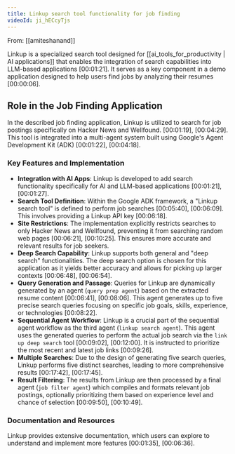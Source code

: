 ```yaml
---
title: Linkup search tool functionality for job finding
videoId: ji_hECcyTjs
---
```


From: [[amiteshanand]] <br/> 

Linkup is a specialized search tool designed for [[ai_tools_for_productivity | AI applications]] that enables the integration of search capabilities into LLM-based applications <a class="yt-timestamp" data-t="00:01:21">[00:01:21]</a>. It serves as a key component in a demo application designed to help users find jobs by analyzing their resumes <a class="yt-timestamp" data-t="00:00:06">[00:00:06]</a>.

## Role in the Job Finding Application

In the described job finding application, Linkup is utilized to search for job postings specifically on Hacker News and Wellfound. <a class="yt-timestamp" data-t="00:01:19">[00:01:19]</a>, <a class="yt-timestamp" data-t="00:04:29">[00:04:29]</a>. This tool is integrated into a multi-agent system built using Google's Agent Development Kit (ADK) <a class="yt-timestamp" data-t="00:01:22">[00:01:22]</a>, <a class="yt-timestamp" data-t="00:04:18">[00:04:18]</a>.

### Key Features and Implementation

*   **Integration with AI Apps**: Linkup is developed to add search functionality specifically for AI and LLM-based applications <a class="yt-timestamp" data-t="00:01:21">[00:01:21]</a>, <a class="yt-timestamp" data-t="00:01:27">[00:01:27]</a>.
*   **Search Tool Definition**: Within the Google ADK framework, a "Linkup search tool" is defined to perform job searches <a class="yt-timestamp" data-t="00:05:40">[00:05:40]</a>, <a class="yt-timestamp" data-t="00:06:09">[00:06:09]</a>. This involves providing a Linkup API key <a class="yt-timestamp" data-t="00:06:18">[00:06:18]</a>.
*   **Site Restrictions**: The implementation explicitly restricts searches to only Hacker News and Wellfound, preventing it from searching random web pages <a class="yt-timestamp" data-t="00:06:21">[00:06:21]</a>, <a class="yt-timestamp" data-t="00:10:25">[00:10:25]</a>. This ensures more accurate and relevant results for job seekers.
*   **Deep Search Capability**: Linkup supports both general and "deep search" functionalities. The deep search option is chosen for this application as it yields better accuracy and allows for picking up larger contexts <a class="yt-timestamp" data-t="00:06:48">[00:06:48]</a>, <a class="yt-timestamp" data-t="00:06:54">[00:06:54]</a>.
*   **Query Generation and Passage**: Queries for Linkup are dynamically generated by an agent (`query prep agent`) based on the extracted resume content <a class="yt-timestamp" data-t="00:06:41">[00:06:41]</a>, <a class="yt-timestamp" data-t="00:08:06">[00:08:06]</a>. This agent generates up to five precise search queries focusing on specific job goals, skills, experience, or technologies <a class="yt-timestamp" data-t="00:08:22">[00:08:22]</a>.
*   **Sequential Agent Workflow**: Linkup is a crucial part of the sequential agent workflow as the third agent (`linkup search agent`). This agent uses the generated queries to perform the actual job search via the `link up deep search` tool <a class="yt-timestamp" data-t="00:09:02">[00:09:02]</a>, <a class="yt-timestamp" data-t="00:12:00">[00:12:00]</a>. It is instructed to prioritize the most recent and latest job links <a class="yt-timestamp" data-t="00:09:26">[00:09:26]</a>.
*   **Multiple Searches**: Due to the design of generating five search queries, Linkup performs five distinct searches, leading to more comprehensive results <a class="yt-timestamp" data-t="00:17:42">[00:17:42]</a>, <a class="yt-timestamp" data-t="00:17:45">[00:17:45]</a>.
*   **Result Filtering**: The results from Linkup are then processed by a final agent (`job filter agent`) which compiles and formats relevant job postings, optionally prioritizing them based on experience level and chance of selection <a class="yt-timestamp" data-t="00:09:50">[00:09:50]</a>, <a class="yt-timestamp" data-t="00:10:49">[00:10:49]</a>.

### Documentation and Resources

Linkup provides extensive documentation, which users can explore to understand and implement more features <a class="yt-timestamp" data-t="00:01:35">[00:01:35]</a>, <a class="yt-timestamp" data-t="00:06:36">[00:06:36]</a>.